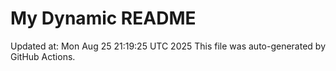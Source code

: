 # My Dynamic README
Updated at: Mon Aug 25 21:19:25 UTC 2025
This file was auto-generated by GitHub Actions.
